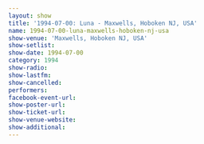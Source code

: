 ```yaml
---
layout: show
title: '1994-07-00: Luna - Maxwells, Hoboken NJ, USA'
name: 1994-07-00-luna-maxwells-hoboken-nj-usa
show-venue: 'Maxwells, Hoboken NJ, USA'
show-setlist: 
show-date: 1994-07-00
category: 1994
show-radio: 
show-lastfm: 
show-cancelled: 
performers: 
facebook-event-url: 
show-poster-url: 
show-ticket-url: 
show-venue-website: 
show-additional: 
---
```


